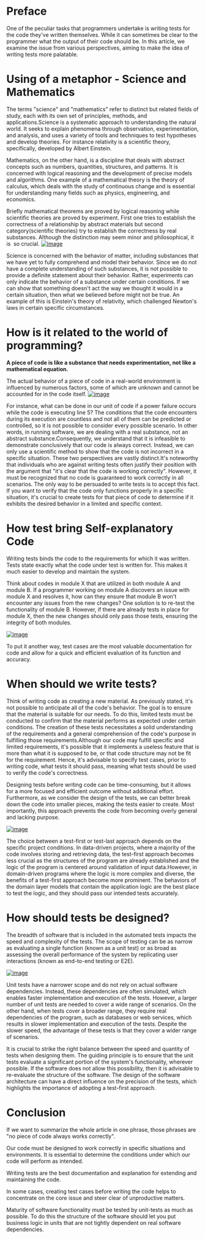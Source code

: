 ﻿Preface
=======

One of the peculiar tasks that programmers undertake is writing tests for the code they've written themselves. While it can sometimes be clear to the programmer what the output of their code should be. In this article, we examine the issue from various perspectives, aiming to make the idea of writing tests more palatable.

Using of a metaphor - Science and Mathematics
=============================================

The terms "science" and "mathematics" refer to distinct but related fields of study, each with its own set of principles, methods, and applications.Science is a systematic approach to understanding the natural world. It seeks to explain phenomena through observation, experimentation, and analysis, and uses a variety of tools and techniques to test hypotheses and develop theories. For instance relativity is a scientific theory, specifically, developed by Albert Einstein.

Mathematics, on the other hand, is a discipline that deals with abstract concepts such as numbers, quantities, structures, and patterns. It is concerned with logical reasoning and the development of precise models and algorithms. One example of a mathematical theory is the theory of calculus, which deals with the study of continuous change and is essential for understanding many fields such as physics, engineering, and economics.

Briefly mathematical theorems are proved by logical reasoning while scientific theories are proved by experiment. First one tries to establish the correctness of a relationship by abstract materials but second category(scientific theories) try to establish the correctness by real substances. Although the distinction may seem minor and philosophical, it is  so crucial.
[![image](/images/why_writing_automated_tests_matters/mathscience.gif)](/images/Why_writing_automated_tests_matters _in_software_development/mathscience.gif)

Science is concerned with the behavior of matter, including substances that we have yet to fully comprehend and model their behavior. Since we do not have a complete understanding of such substances, it is not possible to provide a definite statement about their behavior. Rather, experiments can only indicate the behavior of a substance under certain conditions. If we can show that something doesn't act the way we thought it would in a certain situation, then what we believed before might not be true. An example of this is Einstein's theory of relativity, which challenged Newton's laws in certain specific circumstances.

How is it related to the world of programming?
==============================================

**A piece of code is like a substance that needs experimentation, not like a mathematical equation.**

The actual behavior of a piece of code in a real-world environment is influenced by numerous factors, some of which are unknown and cannot be accounted for in the code itself.
[![image](/images/why_writing_automated_tests_matters/software_foundation.png)](/images/Why_writing_automated_tests_matters _in_software_development/software_foundation.png)

For instance, what can be done in our unit of code if a power failure occurs while the code is executing line 5? The conditions that the code encounters during its execution are countless and not all of them can be predicted or controlled, so it is not possible to consider every possible scenario. In other words, in running software, we are dealing with a real substance, not an abstract substance.Consequently, we understand that it is infeasible to demonstrate conclusively that our code is always correct. Instead, we can only use a scientific method to show that the code is not incorrect in a specific situation. These two perspectives are vastly distinct.It's noteworthy that individuals who are against writing tests often justify their position with the argument that "it's clear that the code is working correctly". However, it must be recognized that no code is guaranteed to work correctly in all scenarios. The only way to be persuaded to write tests is to accept this fact. If you want to verify that the code only functions properly in a specific situation, it's crucial to create tests for that piece of code to determine if it exhibits the desired behavior in a limited and specific context.

How test bring Self-explanatory Code
====================================

Writing tests binds the code to the requirements for which it was written. Tests state exactly what the code under test is written for. This makes it much easier to develop and maintain the system.

Think about codes in module X that are utilized in both module A and module B. If a programmer working on module A discovers an issue with module X and resolves it, how can they ensure that module B won't encounter any issues from the new changes? One solution is to re-test the functionality of module B. However, if there are already tests in place for module X, then the new changes should only pass those tests, ensuring the integrity of both modules.

[![image](/images/why_writing_automated_tests_matters/module_hierarchy.png)](/images/Why_writing_automated_tests_matters _in_software_development/module_hierarchy.png)

To put it another way, test cases are the most valuable documentation for code and allow for a quick and efficient evaluation of its function and accuracy.

When should we write tests?
===========================

Think of writing code as creating a new material. As previously stated, it's not possible to anticipate all of the code's behavior. The goal is to ensure that the material is suitable for our needs. To do this, limited tests must be conducted to confirm that the material performs as expected under certain conditions. The creation of these tests necessitates a solid understanding of the requirements and a general comprehension of the code's purpose in fulfilling those requirements.Although our code may fulfill specific and limited requirements, it's possible that it implements a useless feature that is more than what it is supposed to be, or that code structure may not be fit for the requirement. Hence, it's advisable to specify test cases, prior to writing code, what tests it should pass, meaning what tests should be used to verify the code's correctness.

Designing tests before writing code can be time-consuming, but it allows for a more focused and efficient outcome without additional effort. Furthermore, as we consider the design of the tests, we can better break down the code into smaller pieces, making the tests easier to create. Most importantly, this approach prevents the code from becoming overly general and lacking purpose.

[![image](/images/why_writing_automated_tests_matters/test_first.png)](/images/Why_writing_automated_tests_matters _in_software_development/test_first.png)

The choice between a test-first or test-last approach depends on the specific project conditions. In data-driven projects, where a majority of the code involves storing and retrieving data, the test-first approach becomes less crucial as the structures of the program are already established and the logic of the program is centered around validation of input data.However, in domain-driven programs where the logic is more complex and diverse, the benefits of a test-first approach become more prominent. The behaviors of the domain layer models that contain the application logic are the best place to test the logic, and they should pass our intended tests accurately.

How should tests be designed?
=============================

The breadth of software that is included in the automated tests impacts the speed and complexity of the tests. The scope of testing can be as narrow as evaluating a single function (known as a unit test) or as broad as assessing the overall performance of the system by replicating user interactions (known as end-to-end testing or E2E).

[![image](/images/why_writing_automated_tests_matters/test_layers.png)](/images/Why_writing_automated_tests_matters _in_software_development/test_layers.png)

Unit tests have a narrower scope and do not rely on actual software dependencies. Instead, these dependencies are often simulated, which enables faster implementation and execution of the tests. However, a larger number of unit tests are needed to cover a wide range of scenarios. On the other hand, when tests cover a broader range, they require real dependencies of the program, such as databases or web services, which results in slower implementation and execution of the tests. Despite the slower speed, the advantage of these tests is that they cover a wider range of scenarios.

It is crucial to strike the right balance between the speed and quantity of tests when designing them. The guiding principle is to ensure that the unit tests evaluate a significant portion of the system's functionality, wherever possible. If the software does not allow this possibility, then it is advisable to re-evaluate the structure of the software. The design of the software architecture can have a direct influence on the precision of the tests, which highlights the importance of adopting a test-first approach.

Conclusion
==========

If we want to summarize the whole article in one phrase, those phrases are "no piece of code always works correctly". 

Our code must be designed to work correctly in specific situations and environments. It is essential to determine the conditions under which our code will perform as intended.

Writing tests are the best documentation and explanation for extending and maintaining the code.

In some cases, creating test cases before writing the code helps to concentrate on the core issue and steer clear of unproductive matters.

Maturity of software functionality must be tested by unit-tests as much as possible. To do this the structure of the software should let you put business logic in units that are not tightly dependent on real software dependencies.